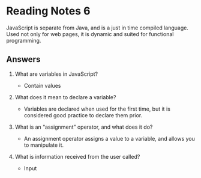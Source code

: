# Reading Notes 6

JavaScript is separate from Java, and is a just in time compiled language. Used not only for web pages, it is dynamic and suited for functional programming.

## Answers

1. What are variables in JavaScript?

   - Contain values

2. What does it mean to declare a variable?

   - Variables are declared when used for the first time, but it is considered good practice to declare them prior.

3. What is an “assignment” operator, and what does it do?

   - An assignment operator assigns a value to a variable, and allows you to manipulate it.

4. What is information received from the user called?

   - Input
